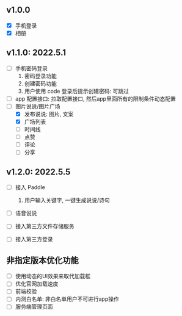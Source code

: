 ## v1.0.0
* [x] 手机登录
* [x] 相册

## v1.1.0: 2022.5.1
* [ ] 手机密码登录
    1. 密码登录功能
    2. 创建密码功能
    3. 用户使用 code 登录后提示创建密码: 可跳过
* [ ] app 配置接口: 拉取配置接口, 然后app里面所有的限制条件动态配置
* [ ] 图片说说/图片广场
    * [x] 发布说说: 图片, 文案
    * [x] 广场列表
    * [ ] 时间线
    * [ ] 点赞
    * [ ] 评论
    * [ ] 分享
    
## v1.2.0: 2022.5.5
* [ ] 接入 Paddle
    1. 用户输入关键字, 一键生成说说/诗句
* [ ] 语音说说
* [ ] 接入第三方文件存储服务
* [ ] 接入第三方登录


## 非指定版本优化功能
* [ ] 使用动态的UI效果来取代加载框
* [ ] 优化官网加载速度
* [ ] 前端校验
* [ ] 内测白名单: 非白名单用户不可进行app操作
* [ ] 服务端管理页面